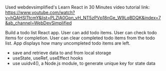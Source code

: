 Used webdevsimplified's Learn React in 30 Minutes video tutorial
link: https://www.youtube.com/watch?v=hQAHSlTtcmY&list=PLZlA0Gpn_vH_NT5zPVp18nGe_W9LqBDQK&index=7&ab_channel=WebDevSimplified

Build a todo list React app. User can add todo items. User can check todo items for completion. User can clear completed todo items from the todo list. App displays how many uncompleted todo items are left.

- save and retrieve data to and from local storage
- useState, useRef, useEffect hooks
- use uuidv4(), a Node.js module, to generate unique key for state data
